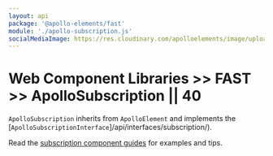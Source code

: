 ```yaml
---
layout: api
package: '@apollo-elements/fast'
module: './apollo-subscription.js'
socialMediaImage: https://res.cloudinary.com/apolloelements/image/upload/w_1200,h_630,c_fill,q_auto,f_auto/w_600,c_fit,co_rgb:eee,g_south_west,x_60,y_200,l_text:open sans_128_bold:FAST/w_1200,h_630,c_fill,q_auto,f_auto/w_600,c_fit,co_rgb:eee,g_south_west,x_60,y_100,l_text:open sans_78:Apollo Elements/social-template.svg
---
```

# Web Component Libraries >> FAST >> ApolloSubscription || 40

`ApolloSubscription` inherits from `ApolloElement` and implements the [`ApolloSubscriptionInterface`]/api/interfaces/subscription/).

Read the [subscription component guides](../../../../guides/building-apps/subscriptions/) for examples and tips.
